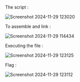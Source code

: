 The script :

![Screenshot 2024-11-29 123020](https://github.com/user-attachments/assets/421b53e9-98f5-475a-bcc1-8fd3433a62f3)

To assemble and link :

![Screenshot 2024-11-29 114434](https://github.com/user-attachments/assets/c0c8ba1c-7be2-4227-bcab-0536052952ad)

Executing the file :

![Screenshot 2024-11-29 123125](https://github.com/user-attachments/assets/11c573a6-9bea-4a51-8a72-4764fb9a1bfb)

Flag :

![Screenshot 2024-11-29 123112](https://github.com/user-attachments/assets/a3d754d5-54de-43e1-a928-5cd2dda91e31)
